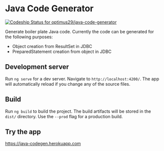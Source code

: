 # Java Code Generator

[![Codeship Status for optimus29/java-code-generator](https://app.codeship.com/projects/cb6d8203-0dfc-4ecb-bdc6-96aed94ff255/status?branch=master)](https://app.codeship.com/projects/450059)

Generate boiler plate Java code. Currently the code can be generated for the following purposes:
- Object creation from ResultSet in JDBC
- PreparedStatement creation from object in JDBC

## Development server

Run `ng serve` for a dev server. Navigate to `http://localhost:4200/`. The app will automatically reload if you change any of the source files.

## Build

Run `ng build` to build the project. The build artifacts will be stored in the `dist/` directory. Use the `--prod` flag for a production build.

## Try the app
<a href="https://java-codegen.herokuapp.com" target="_blank">https://java-codegen.herokuapp.com</a>

